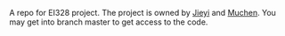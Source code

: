 A repo for EI328 project. The project is owned by [Jieyi](https://github.com/XSiling) and [Muchen](https://github.com/Panmuchen). You may get into branch master to get access to the code.
